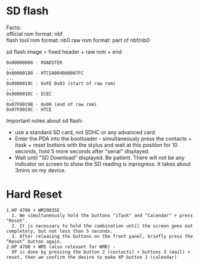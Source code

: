 # SD flash
Facts:  
official rom format: nbf  
flash tool rom format: nb0 
raw rom format: part of nbf/nb0 
  
sd flash image = fixed header + raw rom + end
```
0x00000000 - ROADSTER
...
0x00000180 - HTCSA004000007FC
...
0x0000019C - 0xFE 0x03 (start of raw rom)
...
0x000001DC - ECEC
...
0x07F8019B - 0x00 (end of raw rom)
0x07F8019C - HTCE
```

Important notes about sd flash:
- use a standard SD card, not SDHC or any advanced card.
- Enter the PDA into the bootloader - simultaneously press the contacts + itask + reset buttons with the stylus and wait at this position for 10 seconds, hold 5 more seconds after "serial" displayed.
- Wait until "SD Download" displayed. Be patient. There will not be any indicator on screen to show the SD reading is inprogress. It takes about 3mins on my device.

# Hard Reset
```
1.HP 4700 + WM2003SE
  1. We simultaneously hold the buttons "iTask" and "Calendar" + press "Reset".
  2. It is necessary to hold the combination until the screen goes out completely, but not less than 5 seconds.
  3. After releasing the buttons on the front panel, briefly press the “Reset” button again.
2.HP 4700 + WM5 (also relevant for WM6) -
  XP is done by pressing the button 2 (contacts) + buttons 3 (mail) + reset, then we confirm the desire to make XP button 1 (calendar)
```